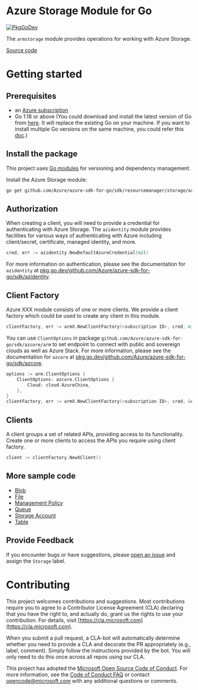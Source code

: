 # Azure Storage Module for Go

[![PkgGoDev](https://pkg.go.dev/badge/github.com/Azure/azure-sdk-for-go/sdk/resourcemanager/storage/armstorage)](https://pkg.go.dev/github.com/Azure/azure-sdk-for-go/sdk/resourcemanager/storage/armstorage)

The `armstorage` module provides operations for working with Azure Storage.

[Source code](https://github.com/Azure/azure-sdk-for-go/tree/main/sdk/resourcemanager/storage/armstorage)

# Getting started

## Prerequisites

- an [Azure subscription](https://azure.microsoft.com/free/)
- Go 1.18 or above (You could download and install the latest version of Go from [here](https://go.dev/doc/install). It will replace the existing Go on your machine. If you want to install multiple Go versions on the same machine, you could refer this [doc](https://go.dev/doc/manage-install).)

## Install the package

This project uses [Go modules](https://github.com/golang/go/wiki/Modules) for versioning and dependency management.

Install the Azure Storage module:

```sh
go get github.com/Azure/azure-sdk-for-go/sdk/resourcemanager/storage/armstorage
```

## Authorization

When creating a client, you will need to provide a credential for authenticating with Azure Storage.  The `azidentity` module provides facilities for various ways of authenticating with Azure including client/secret, certificate, managed identity, and more.

```go
cred, err := azidentity.NewDefaultAzureCredential(nil)
```

For more information on authentication, please see the documentation for `azidentity` at [pkg.go.dev/github.com/Azure/azure-sdk-for-go/sdk/azidentity](https://pkg.go.dev/github.com/Azure/azure-sdk-for-go/sdk/azidentity).

## Client Factory

Azure XXX module consists of one or more clients. We provide a client factory which could be used to create any client in this module.

```go
clientFactory, err := armX.NewClientFactory(<subscription ID>, cred, nil)
```

You can use `ClientOptions` in package `github.com/Azure/azure-sdk-for-go/sdk/azcore/arm` to set endpoint to connect with public and sovereign clouds as well as Azure Stack. For more information, please see the documentation for `azcore` at [pkg.go.dev/github.com/Azure/azure-sdk-for-go/sdk/azcore](https://pkg.go.dev/github.com/Azure/azure-sdk-for-go/sdk/azcore).

```go
options := arm.ClientOptions {
    ClientOptions: azcore.ClientOptions {
        Cloud: cloud.AzureChina,
    },
}
clientFactory, err := armX.NewClientFactory(<subscription ID>, cred, &options)
```

## Clients

A client groups a set of related APIs, providing access to its functionality.  Create one or more clients to access the APIs you require using client factory.

```go
client := clientFactory.NewXClient()
```

## More sample code

- [Blob](https://aka.ms/azsdk/go/mgmt/samples?path=sdk/resourcemanager/storage/blob)
- [File](https://aka.ms/azsdk/go/mgmt/samples?path=sdk/resourcemanager/storage/file)
- [Management Policy](https://aka.ms/azsdk/go/mgmt/samples?path=sdk/resourcemanager/storage/managementpolicy)
- [Queue](https://aka.ms/azsdk/go/mgmt/samples?path=sdk/resourcemanager/storage/queue)
- [Storage Account](https://aka.ms/azsdk/go/mgmt/samples?path=sdk/resourcemanager/storage/storageaccount)
- [Table](https://aka.ms/azsdk/go/mgmt/samples?path=sdk/resourcemanager/storage/table)

## Provide Feedback

If you encounter bugs or have suggestions, please
[open an issue](https://github.com/Azure/azure-sdk-for-go/issues) and assign the `Storage` label.

# Contributing

This project welcomes contributions and suggestions. Most contributions require
you to agree to a Contributor License Agreement (CLA) declaring that you have
the right to, and actually do, grant us the rights to use your contribution.
For details, visit [https://cla.microsoft.com](https://cla.microsoft.com).

When you submit a pull request, a CLA-bot will automatically determine whether
you need to provide a CLA and decorate the PR appropriately (e.g., label,
comment). Simply follow the instructions provided by the bot. You will only
need to do this once across all repos using our CLA.

This project has adopted the
[Microsoft Open Source Code of Conduct](https://opensource.microsoft.com/codeofconduct/).
For more information, see the
[Code of Conduct FAQ](https://opensource.microsoft.com/codeofconduct/faq/)
or contact [opencode@microsoft.com](mailto:opencode@microsoft.com) with any
additional questions or comments.